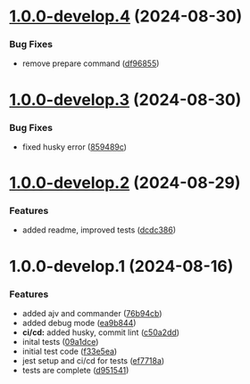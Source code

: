 # [1.0.0-develop.4](https://github.com/Siddharth9890/graphql-sdk-generator/compare/v1.0.0-develop.3...v1.0.0-develop.4) (2024-08-30)


### Bug Fixes

* remove prepare command ([df96855](https://github.com/Siddharth9890/graphql-sdk-generator/commit/df96855d0860d6916a6d4857e9f9f19b20cdb3b3))

# [1.0.0-develop.3](https://github.com/Siddharth9890/graphql-sdk-generator/compare/v1.0.0-develop.2...v1.0.0-develop.3) (2024-08-30)

### Bug Fixes

- fixed husky error ([859489c](https://github.com/Siddharth9890/graphql-sdk-generator/commit/859489c0cd07f6c166a167378fdfc606780583e4))

# [1.0.0-develop.2](https://github.com/Siddharth9890/graphql-sdk-generator/compare/v1.0.0-develop.1...v1.0.0-develop.2) (2024-08-29)

### Features

- added readme, improved tests ([dcdc386](https://github.com/Siddharth9890/graphql-sdk-generator/commit/dcdc38613d37014fbe351bf2206e701065c7cf07))

# 1.0.0-develop.1 (2024-08-16)

### Features

- added ajv and commander ([76b94cb](https://github.com/Siddharth9890/graphql-sdk-generator/commit/76b94cb18f4417ae46655a574b6fcc66d2d0397e))
- added debug mode ([ea9b844](https://github.com/Siddharth9890/graphql-sdk-generator/commit/ea9b8445295b066c6310545593a46d7e0d9d1cab))
- **ci/cd:** added husky, commit lint ([c50a2dd](https://github.com/Siddharth9890/graphql-sdk-generator/commit/c50a2ddf6bbc68f128458685667fff3c9a279a2d))
- inital tests ([09a1dce](https://github.com/Siddharth9890/graphql-sdk-generator/commit/09a1dce430ba38212db6ede98a27e699927526b5))
- initial test code ([f33e5ea](https://github.com/Siddharth9890/graphql-sdk-generator/commit/f33e5ea48099421f8321697641caa81c4d9f592f))
- jest setup and ci/cd for tests ([ef7718a](https://github.com/Siddharth9890/graphql-sdk-generator/commit/ef7718a66ce968587bdbfd5751efaca2c81d1fed))
- tests are complete ([d951541](https://github.com/Siddharth9890/graphql-sdk-generator/commit/d9515413fb64c796e90ba227d6c9bd2b6155a8b1))
